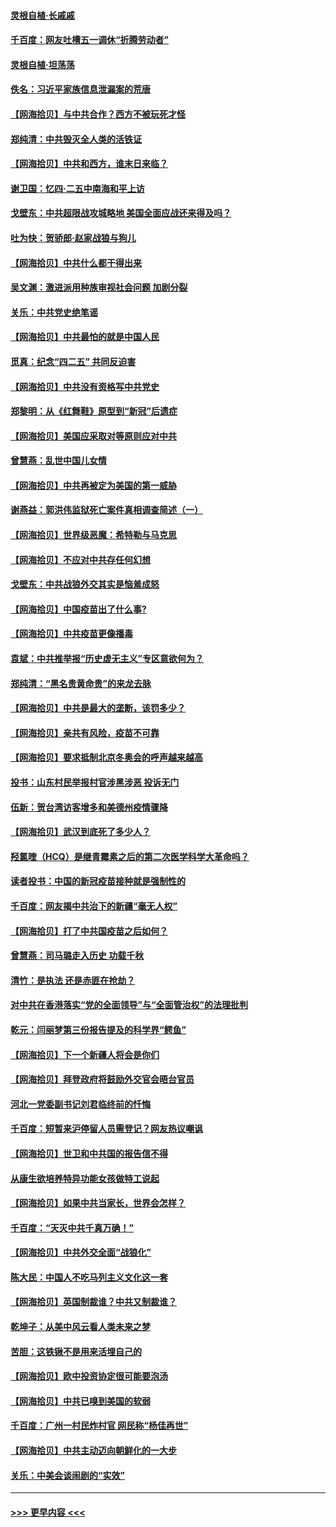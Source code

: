 #### [灵根自植‧长戚戚](../pages/nsc993/n12905585.md?t=04262152) 
#### [千百度：网友吐槽五一调休“折腾劳动者”](../pages/nsc993/n12905934.md?t=04262152) 
#### [灵根自植‧坦荡荡](../pages/nsc993/n12905562.md?t=04262152) 
#### [佚名：习近平家族信息泄漏案的荒唐](../pages/nsc993/n12904705.md?t=04262152) 
#### [【网海拾贝】与中共合作？西方不被玩死才怪](../pages/nsc993/n12903873.md?t=04262152) 
#### [郑纯清：中共毁灭全人类的活铁证](../pages/nsc993/n12903785.md?t=04262152) 
#### [【网海拾贝】中共和西方，谁末日来临？](../pages/nsc993/n12903482.md?t=04262152) 
#### [谢卫国：忆四‧二五中南海和平上访](../pages/nsc993/n12902192.md?t=04262152) 
#### [戈壁东：中共超限战攻城略地 美国全面应战还来得及吗？](../pages/nsc993/n12902297.md?t=04262152) 
#### [吐为快：贺骄郎‧赵家战狼与狗儿](../pages/nsc993/n12902280.md?t=04262152) 
#### [【网海拾贝】中共什么都干得出来](../pages/nsc993/n12897500.md?t=04262152) 
#### [吴文渊：激进派用种族审视社会问题 加剧分裂](../pages/nsc993/n12893881.md?t=04262152) 
#### [关乐：中共党史绝笔谣](../pages/nsc993/n12897270.md?t=04262152) 
#### [【网海拾贝】中共最怕的就是中国人民](../pages/nsc993/n12894705.md?t=04262152) 
#### [觅真：纪念“四二五” 共同反迫害](../pages/nsc993/n12894553.md?t=04262152) 
#### [【网海拾贝】中共没有资格写中共党史](../pages/nsc993/n12892231.md?t=04262152) 
#### [郑黎明：从《红舞鞋》原型到“新冠”后遗症](../pages/nsc993/n12890469.md?t=04262152) 
#### [【网海拾贝】美国应采取对等原则应对中共](../pages/nsc993/n12889176.md?t=04262152) 
#### [曾慧燕：乱世中国儿女情](../pages/nsc993/n12887931.md?t=04262152) 
#### [【网海拾贝】中共再被定为美国的第一威胁](../pages/nsc993/n12887580.md?t=04262152) 
#### [谢燕益：郭洪伟监狱死亡案件真相调查简述（一）](../pages/nsc993/n12885648.md?t=04262152) 
#### [【网海拾贝】世界级恶魔：希特勒与马克思](../pages/nsc993/n12884062.md?t=04262152) 
#### [【网海拾贝】不应对中共存任何幻想](../pages/nsc993/n12881460.md?t=04262152) 
#### [戈壁东：中共战狼外交其实是恼羞成怒](../pages/nsc993/n12880392.md?t=04262152) 
#### [【网海拾贝】中国疫苗出了什么事?](../pages/nsc993/n12879124.md?t=04262152) 
#### [【网海拾贝】中共疫苗更像播毒](../pages/nsc993/n12876631.md?t=04262152) 
#### [袁斌：中共推举报“历史虚无主义”专区意欲何为？](../pages/nsc993/n12876530.md?t=04262152) 
#### [郑纯清：“黑名贵黄命贵”的来龙去脉](../pages/nsc993/n12875589.md?t=04262152) 
#### [【网海拾贝】中共是最大的垄断，该罚多少？](../pages/nsc993/n12874006.md?t=04262152) 
#### [【网海拾贝】亲共有风险，疫苗不可靠](../pages/nsc993/n12872224.md?t=04262152) 
#### [【网海拾贝】要求抵制北京冬奥会的呼声越来越高](../pages/nsc993/n12868962.md?t=04262152) 
#### [投书：山东村民举报村官涉黑涉恶 投诉无门](../pages/nsc993/n12869726.md?t=04262152) 
#### [伍新：贺台湾访客增多和美德州疫情骤降](../pages/nsc993/n12865651.md?t=04262152) 
#### [【网海拾贝】武汉到底死了多少人？](../pages/nsc993/n12863707.md?t=04262152) 
#### [羟氯喹（HCQ）是继青霉素之后的第二次医学科学大革命吗？](../pages/nsc993/n12638564.md?t=04262152) 
#### [读者投书：中国的新冠疫苗接种就是强制性的](../pages/nsc993/n12859932.md?t=04262152) 
#### [千百度：网友揭中共治下的新疆“毫无人权”](../pages/nsc993/n12858385.md?t=04262152) 
#### [【网海拾贝】打了中共国疫苗之后如何？](../pages/nsc993/n12857866.md?t=04262152) 
#### [曾慧燕：司马璐走入历史 功载千秋](../pages/nsc993/n12856996.md?t=04262152) 
#### [清竹：是执法 还是赤匪在抢劫？](../pages/nsc993/n12856952.md?t=04262152) 
#### [对中共在香港落实“党的全面领导”与“全面管治权”的法理批判](../pages/nsc993/n12856929.md?t=04262152) 
#### [乾元：闫丽梦第三份报告提及的科学界“鳄鱼”](../pages/nsc993/n12855985.md?t=04262152) 
#### [【网海拾贝】下一个新疆人将会是你们](../pages/nsc993/n12855864.md?t=04262152) 
#### [【网海拾贝】拜登政府将鼓励外交官会晤台官员](../pages/nsc993/n12853615.md?t=04262152) 
#### [河北一党委副书记刘君临终前的忏悔](../pages/nsc993/n12849420.md?t=04262152) 
#### [千百度：短暂来沪停留人员需登记？网友热议嘲讽](../pages/nsc993/n12853497.md?t=04262152) 
#### [【网海拾贝】世卫和中共国的报告信不得](../pages/nsc993/n12850902.md?t=04262152) 
#### [从康生欲培养特异功能女孩做特工说起](../pages/nsc993/n12849289.md?t=04262152) 
#### [【网海拾贝】如果中共当家长，世界会怎样？](../pages/nsc993/n12848436.md?t=04262152) 
#### [千百度：“天灭中共千真万确！”](../pages/nsc993/n12845659.md?t=04262152) 
#### [【网海拾贝】中共外交全面“战狼化”](../pages/nsc993/n12845607.md?t=04262152) 
#### [陈大民：中国人不吃马列主义文化这一套](../pages/nsc993/n12842496.md?t=04262152) 
#### [【网海拾贝】英国制裁谁？中共又制裁谁？](../pages/nsc993/n12840909.md?t=04262152) 
#### [乾坤子：从美中风云看人类未来之梦](../pages/nsc993/n12840590.md?t=04262152) 
#### [苦胆：这铁锹不是用来活埋自己的](../pages/nsc993/n12839512.md?t=04262152) 
#### [【网海拾贝】欧中投资协定很可能要泡汤](../pages/nsc993/n12835122.md?t=04262152) 
#### [【网海拾贝】中共已嗅到美国的软弱](../pages/nsc993/n12832411.md?t=04262152) 
#### [千百度：广州一村民炸村官 网民称“杨佳再世”](../pages/nsc993/n12832380.md?t=04262152) 
#### [【网海拾贝】中共主动迈向朝鲜化的一大步](../pages/nsc993/n12829887.md?t=04262152) 
#### [关乐：中美会谈闹剧的“实效”](../pages/nsc993/n12826698.md?t=04262152) 

----
#### [ >>> 更早内容 <<< ](../indexes/nsc993-earlier.md)
